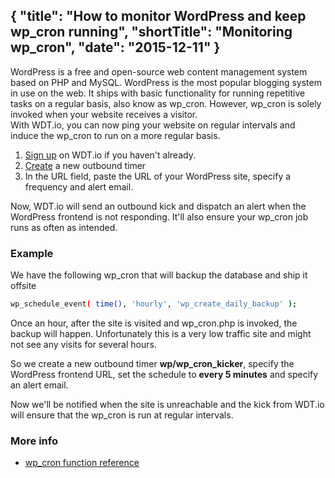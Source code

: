 {
  "title": "How to monitor WordPress and keep wp_cron running",
  "shortTitle": "Monitoring wp_cron",
  "date": "2015-12-11"
}
---
WordPress is a free and open-source web content management system based on PHP and MySQL.  WordPress is the most popular blogging system in use on the web. It ships with basic functionality for running repetitive tasks on a regular basis, also know as wp_cron.
However, wp_cron is solely invoked when your website receives a visitor.  
With WDT.io, you can now ping your website on regular intervals and induce the wp_cron to run on a more regular basis.

1. [Sign up](https://wdt.io/signup) on WDT.io if you haven't already.
2. [Create](outbound_timer.html) a new outbound timer
3. In the URL field, paste the URL of your WordPress site, specify a frequency and alert email.

Now, WDT.io will send an outbound kick and dispatch an alert when the WordPress frontend is not responding. It'll also ensure your wp_cron job runs as often as intended.


### Example

We have the following wp_cron that will backup the database and ship it offsite

```bash
wp_schedule_event( time(), 'hourly', 'wp_create_daily_backup' );
```

Once an hour, after the site is visited and wp_cron.php is invoked, the backup will happen.  Unfortunately this is a very low traffic site and might not see any visits for several hours.

So we create a new outbound timer **wp/wp_cron_kicker**, specify the WordPress frontend URL, set the schedule to **every 5 minutes** and specify an alert email.

Now we'll be notified when the site is unreachable and the kick from WDT.io will ensure that the wp_cron is run at regular intervals.

### More info

- [wp_cron function reference](https://codex.wordpress.org/Function_Reference/wp_cron)
